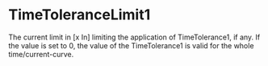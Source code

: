 TimeToleranceLimit1
===================

The current limit in [x In] limiting the application of TimeTolerance1, if any. If the value is set to 0, the value of the TimeTolerance1 is valid for the whole time/current-curve.
